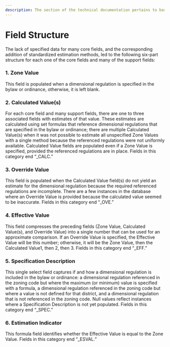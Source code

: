 ```yaml
---
description: The section of the technical documentation pertains to base zoning districts.
---
```


# Field Structure

The lack of specified data for many core fields, and the corresponding addition of standardized estimation methods, led to the following six-part structure for each one of the core fields and many of the support fields: 

### 1. Zone Value

This field is populated when a dimensional regulation is specified in the bylaw or ordinance, otherwise, it is left blank. 

### 2. Calculated Value\(s\)

For each core field and many support fields, there are one to three associated fields with estimates of that value. These estimates are calculated using set formulas that reference dimensional regulations that are specified in the bylaw or ordinance; there are multiple Calculated Value\(s\) when it was not possible to estimate all unspecified Zone Values with a single method because the referenced regulations were not uniformly available. Calculated Value fields are populated even if a Zone Value is specified, provided the referenced regulations are in place. Fields in this category end “\_CALC.” 

### 3. Override Value

This field is populated when the Calculated Value field\(s\) do not yield an estimate for the dimensional regulation because the required referenced regulations are incomplete. There are a few instances in the database where an Override Value is provided because the calculated value seemed to be inaccurate.  Fields in this category end “\_OVE.” 

### 4. Effective Value

This field compresses the preceding fields \(Zone Value, Calculated Value\(s\), and Override Value\) into a single number that can be used for an approximate comparison. If an Override Value is specified, the Effective Value will be this number; otherwise, it will be the Zone Value, then the Calculated Value1, then 2, then 3. Fields in this category end “\_EFF.” 

### 5. Specification Description

This single select field captures if and how a dimensional regulation is included in the bylaw or ordinance: a dimensional regulation referenced in the zoning code but where the maximum \(or minimum\) value is specified with a formula, a dimensional regulation referenced in the zoning code but where a value is not defined for that district, and a dimensional regulation that is not referenced in the zoning code. Null values reflect instances where a Specification Description is not yet populated. Fields in this category end “\_SPEC.”  

### 6. Estimation Indicator

This formula field identifies whether the Effective Value is equal to the Zone Value. Fields in this category end “\_ESVAL.” 

